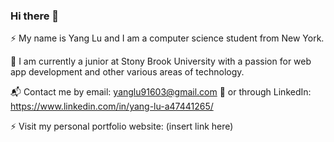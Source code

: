 ### Hi there 👋

⚡ My name is Yang Lu and I am a computer science student from New York. 

🏫 I am currently a junior at Stony Brook University with a passion for web app development and other various areas of technology.

📬 Contact me by email: yanglu91603@gmail.com 💬 or through LinkedIn: https://www.linkedin.com/in/yang-lu-a47441265/

⚡ Visit my personal portfolio website: (insert link here)
